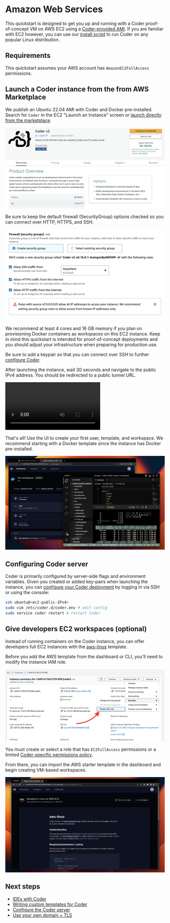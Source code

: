 # Amazon Web Services

This quickstart is designed to get you up and running with a Coder proof-of-concept VM on AWS EC2 using a [Coder-provided AMI](https://github.com/coder/packages). If you are familiar with EC2 however, you can use our [install script](../install/install.sh.md) to run Coder on any popular Linux distribution.

## Requirements

This quickstart assumes your AWS account has `AmazonEC2FullAccess` permissions.

## Launch a Coder instance from the from AWS Marketplace

We publish an Ubuntu 22.04 AMI with Coder and Docker pre-installed. Search for `Coder` in the EC2 "Launch an Instance" screen or [launch directly from the marketplace](https://aws.amazon.com/marketplace/pp/prodview-5gxjyur2vc7rg).

![Coder on AWS Marketplace](../images/quickstart/aws/marketplace.png)

Be sure to keep the default firewall (SecurityGroup) options checked so you can connect over HTTP, HTTPS, and SSH.

![AWS Security Groups](../images/quickstart/aws/security-groups.png)

We recommend at least 4 cores and 16 GB memory if you plan on provisioning Docker containers as workspaces on this EC2 instance. Keep in mind this quickstart is intended for proof-of-concept deployments and you should adjust your infrastructure when preparing for production use.

Be sure to add a keypair so that you can connect over SSH to further [configure Coder](../admin/configure.md).

After launching the instance, wait 30 seconds and navigate to the public IPv4 address. You should be redirected to a public tunnel URL.

<video playsinline loop>
  <source src="https://github.com/coder/coder/blob/main/docs/images/quickstart/aws/launch.mp4?raw=true" type="video/mp4">
Your browser does not support the video tag.
</video>

That's all! Use the UI to create your first user, template, and workspace. We recommend starting with a Docker template since the instance has Docker pre-installed.

![Coder Workspace and IDE in AWS EC2](../images/quickstart/aws/workspace.png)

## Configuring Coder server

Coder is primarily configured by server-side flags and environment variables. Given you created or added key-pairs when launching the instance, you can [configure your Coder deployment](../admin/configure.md) by logging in via SSH or using the console:

```sh
ssh ubuntu@<ec2-public-IPv4>
sudo vim /etc/coder.d/coder.env # edit config
sudo service coder restart # restart Coder
```

## Give developers EC2 workspaces (optional)

Instead of running containers on the Coder instance, you can offer developers full EC2 instances with the [aws-linux](https://github.com/coder/coder/tree/main/examples/templates/aws-linux) template.

Before you add the AWS template from the dashboard or CLI, you'll need to modify the instance IAM role.

![Modify IAM role](../images/quickstart/aws/modify-iam.png)

You must create or select a role that has `EC2FullAccess` permissions or a limited [Coder-specific permissions policy](https://github.com/coder/coder/tree/main/examples/templates/aws-linux#required-permissions--policy).

From there, you can import the AWS starter template in the dashboard and begin creating VM-based workspaces.

![Modify IAM role](../images/quickstart/aws/aws-linux.png)

## Next steps

- [IDEs with Coder](../ides.md)
- [Writing custom templates for Coder](../templates.md)
- [Configure the Coder server](../admin/configure.md)
- [Use your own domain + TLS](../admin/configure.md#tls--reverse-proxy)
